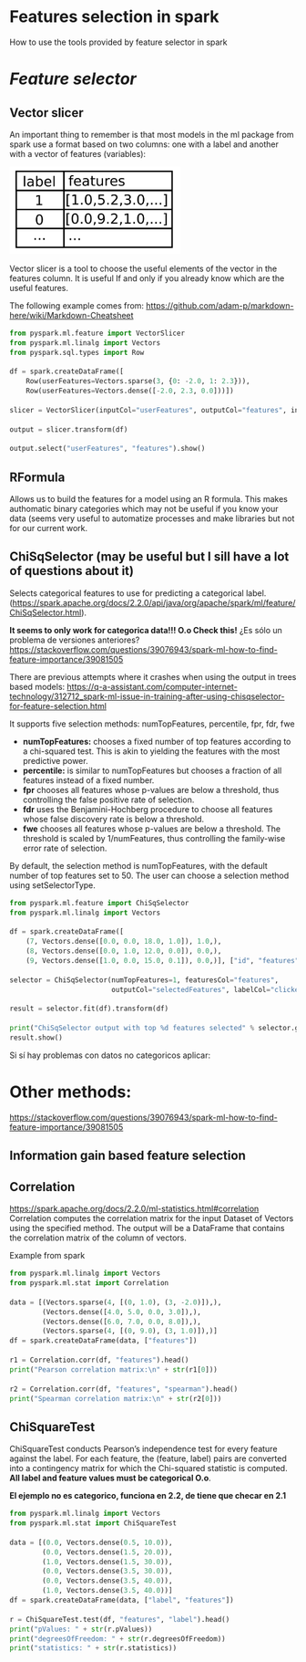 # **Features selection in spark**
How to use the tools provided by feature selector in spark

# *Feature selector*

## Vector slicer

An important thing to remember is that most models in the ml package from spark use a format based on two columns: one with a label and another with a vector of features (variables):


<img src="input_for_models.png" alt="alt text" width="300" >

Vector slicer is a tool to choose the useful elements of the vector in the features column. It is useful If and only if you already know which are the useful features.

The following example comes from: https://github.com/adam-p/markdown-here/wiki/Markdown-Cheatsheet

```python
from pyspark.ml.feature import VectorSlicer
from pyspark.ml.linalg import Vectors
from pyspark.sql.types import Row

df = spark.createDataFrame([
    Row(userFeatures=Vectors.sparse(3, {0: -2.0, 1: 2.3})),
    Row(userFeatures=Vectors.dense([-2.0, 2.3, 0.0]))])

slicer = VectorSlicer(inputCol="userFeatures", outputCol="features", indices=[1])

output = slicer.transform(df)

output.select("userFeatures", "features").show()
```

## RFormula
Allows us to build the features for a model using an R formula. This makes authomatic binary categories which may not be useful if you know your data (seems very useful to automatize processes and make libraries but not for our current work.

## **ChiSqSelector** (may be useful but I sill have a lot of questions about it)
Selects categorical features to use for predicting a categorical label.
(https://spark.apache.org/docs/2.2.0/api/java/org/apache/spark/ml/feature/ChiSqSelector.html).

**It seems to only work for categorica data!!! O.o Check this!** ¿Es sólo un problema de versiones anteriores?
https://stackoverflow.com/questions/39076943/spark-ml-how-to-find-feature-importance/39081505

There are previous attempts where it crashes when using the output in trees based models: https://q-a-assistant.com/computer-internet-technology/312712_spark-ml-issue-in-training-after-using-chisqselector-for-feature-selection.html 

It supports five selection methods: numTopFeatures, percentile, fpr, fdr, fwe
* **numTopFeatures:** chooses a fixed number of top features according to a chi-squared test. This is akin to yielding the features with the most predictive power. 
* **percentile:** is similar to numTopFeatures but chooses a fraction of all features instead of a fixed number. 
* **fpr** chooses all features whose p-values are below a threshold, thus controlling the false positive rate of selection. 
* **fdr** uses the Benjamini-Hochberg procedure to choose all features whose false discovery rate is below a threshold. 
* **fwe** chooses all features whose p-values are below a threshold. The threshold is scaled by 1/numFeatures, thus controlling the family-wise error rate of selection. 

By default, the selection method is numTopFeatures, with the default number of top features set to 50. The user can choose a selection method using setSelectorType.

```python
from pyspark.ml.feature import ChiSqSelector
from pyspark.ml.linalg import Vectors

df = spark.createDataFrame([
    (7, Vectors.dense([0.0, 0.0, 18.0, 1.0]), 1.0,),
    (8, Vectors.dense([0.0, 1.0, 12.0, 0.0]), 0.0,),
    (9, Vectors.dense([1.0, 0.0, 15.0, 0.1]), 0.0,)], ["id", "features", "clicked"])

selector = ChiSqSelector(numTopFeatures=1, featuresCol="features",
                         outputCol="selectedFeatures", labelCol="clicked")

result = selector.fit(df).transform(df)

print("ChiSqSelector output with top %d features selected" % selector.getNumTopFeatures())
result.show()
```

Si sí hay problemas con datos no categoricos aplicar:


# Other methods:
https://stackoverflow.com/questions/39076943/spark-ml-how-to-find-feature-importance/39081505

## **Information gain based feature selection**

## **Correlation**
https://spark.apache.org/docs/2.2.0/ml-statistics.html#correlation
Correlation computes the correlation matrix for the input Dataset of Vectors using the specified method. The output will be a DataFrame that contains the correlation matrix of the column of vectors.

Example from spark
```python
from pyspark.ml.linalg import Vectors
from pyspark.ml.stat import Correlation

data = [(Vectors.sparse(4, [(0, 1.0), (3, -2.0)]),),
        (Vectors.dense([4.0, 5.0, 0.0, 3.0]),),
        (Vectors.dense([6.0, 7.0, 0.0, 8.0]),),
        (Vectors.sparse(4, [(0, 9.0), (3, 1.0)]),)]
df = spark.createDataFrame(data, ["features"])

r1 = Correlation.corr(df, "features").head()
print("Pearson correlation matrix:\n" + str(r1[0]))

r2 = Correlation.corr(df, "features", "spearman").head()
print("Spearman correlation matrix:\n" + str(r2[0]))
```

## ChiSquareTest
ChiSquareTest conducts Pearson’s independence test for every feature against the label. For each feature, the (feature, label) pairs are converted into a contingency matrix for which the Chi-squared statistic is computed. **All label and feature values must be categorical O.o**.

**El ejemplo no es categorico, funciona en 2.2, de tiene que checar en 2.1**
```python
from pyspark.ml.linalg import Vectors
from pyspark.ml.stat import ChiSquareTest

data = [(0.0, Vectors.dense(0.5, 10.0)),
        (0.0, Vectors.dense(1.5, 20.0)),
        (1.0, Vectors.dense(1.5, 30.0)),
        (0.0, Vectors.dense(3.5, 30.0)),
        (0.0, Vectors.dense(3.5, 40.0)),
        (1.0, Vectors.dense(3.5, 40.0))]
df = spark.createDataFrame(data, ["label", "features"])

r = ChiSquareTest.test(df, "features", "label").head()
print("pValues: " + str(r.pValues))
print("degreesOfFreedom: " + str(r.degreesOfFreedom))
print("statistics: " + str(r.statistics))
```
